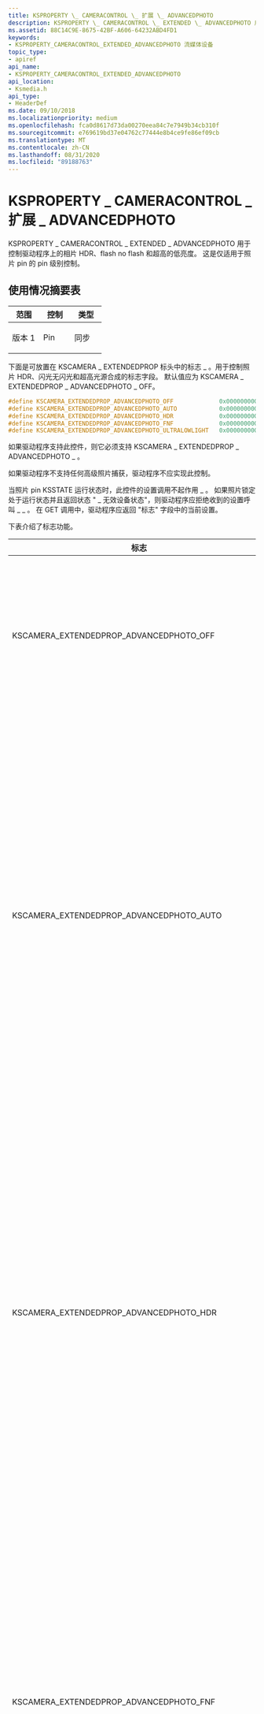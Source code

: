 ```yaml
---
title: KSPROPERTY \_ CAMERACONTROL \_ 扩展 \_ ADVANCEDPHOTO
description: KSPROPERTY \_ CAMERACONTROL \_ EXTENDED \_ ADVANCEDPHOTO 用于控制驱动程序上的相片 HDR、flash no flash 和超高的低亮度。 这是仅适用于照片 pin 的 pin 级别控制。
ms.assetid: 88C14C9E-8675-42BF-A606-64232ABD4FD1
keywords:
- KSPROPERTY_CAMERACONTROL_EXTENDED_ADVANCEDPHOTO 流媒体设备
topic_type:
- apiref
api_name:
- KSPROPERTY_CAMERACONTROL_EXTENDED_ADVANCEDPHOTO
api_location:
- Ksmedia.h
api_type:
- HeaderDef
ms.date: 09/10/2018
ms.localizationpriority: medium
ms.openlocfilehash: fca0d8617d73da00270eea84c7e7949b34cb310f
ms.sourcegitcommit: e769619bd37e04762c77444e8b4ce9fe86ef09cb
ms.translationtype: MT
ms.contentlocale: zh-CN
ms.lasthandoff: 08/31/2020
ms.locfileid: "89188763"
---
```

# <a name="ksproperty_cameracontrol_extended_advancedphoto"></a>KSPROPERTY \_ CAMERACONTROL \_ 扩展 \_ ADVANCEDPHOTO


KSPROPERTY \_ CAMERACONTROL \_ EXTENDED \_ ADVANCEDPHOTO 用于控制驱动程序上的相片 HDR、flash no flash 和超高的低亮度。 这是仅适用于照片 pin 的 pin 级别控制。

## <a name="usage-summary-table"></a>使用情况摘要表


<table>
<colgroup>
<col width="33%" />
<col width="33%" />
<col width="33%" />
</colgroup>
<thead>
<tr class="header">
<th>范围</th>
<th>控制</th>
<th>类型</th>
</tr>
</thead>
<tbody>
<tr class="odd">
<td><p>版本 1</p></td>
<td><p>Pin</p></td>
<td><p>同步</p></td>
</tr>
</tbody>
</table>

 

下面是可放置在 KSCAMERA \_ EXTENDEDPROP 标头中的标志 \_ 。用于控制照片 HDR、闪光无闪光和超高光源合成的标志字段。 默认值应为 KSCAMERA \_ EXTENDEDPROP \_ ADVANCEDPHOTO \_ OFF。

```cpp
#define KSCAMERA_EXTENDEDPROP_ADVANCEDPHOTO_OFF             0x0000000000000000
#define KSCAMERA_EXTENDEDPROP_ADVANCEDPHOTO_AUTO            0x0000000000000001
#define KSCAMERA_EXTENDEDPROP_ADVANCEDPHOTO_HDR             0x0000000000000002
#define KSCAMERA_EXTENDEDPROP_ADVANCEDPHOTO_FNF             0x0000000000000004
#define KSCAMERA_EXTENDEDPROP_ADVANCEDPHOTO_ULTRALOWLIGHT   0x0000000000000008
```

如果驱动程序支持此控件，则它必须支持 KSCAMERA \_ EXTENDEDPROP \_ ADVANCEDPHOTO \_ 。

如果驱动程序不支持任何高级照片捕获，驱动程序不应实现此控制。

当照片 pin KSSTATE 运行状态时，此控件的设置调用不起作用 \_ 。 如果照片锁定处于运行状态并且返回状态 " \_ 无效设备状态"，则驱动程序应拒绝收到的设置呼叫 \_ \_ 。 在 GET 调用中，驱动程序应返回 "标志" 字段中的当前设置。

下表介绍了标志功能。

<table>
<colgroup>
<col width="50%" />
<col width="50%" />
</colgroup>
<thead>
<tr class="header">
<th>标志</th>
<th>描述</th>
</tr>
</thead>
<tbody>
<tr class="odd">
<td><p>KSCAMERA_EXTENDEDPROP_ADVANCEDPHOTO_OFF</p></td>
<td><p>这是必需的功能。 如果指定此项，则不应在该驱动程序中执行高级照片。</p></td>
</tr>
<tr class="even">
<td><p>KSCAMERA_EXTENDEDPROP_ADVANCEDPHOTO_AUTO</p></td>
<td><p>此功能是可选的。 如果单独指定，则支持此类功能的驱动程序将根据场景分析来确定是否应执行 photo HDR、Flash no Flash 或超高光源合成。 此标志与 OFF 标志互相排斥，可与其他标志一起使用。</p></td>
</tr>
<tr class="odd">
<td><p>KSCAMERA_EXTENDEDPROP_ADVANCEDPHOTO_HDR</p></td>
<td><p>此功能是可选的。 如果单独指定，则支持此类功能的驱动程序将执行照片 HDR。 此标志与 AUTO 以外的其他标志互相排斥。 当指定为 "自动" 时，驱动程序将根据场景分析来确定是否应执行照片 HDR。</p></td>
</tr>
<tr class="even">
<td><p>KSCAMERA_EXTENDEDPROP_ADVANCEDPHOTO_FNF</p></td>
<td><p>此功能是可选的。 如果单独指定，则支持此类功能的驱动程序将不会执行闪存。 此标志与 AUTO 以外的其他标志互相排斥。 当指定为 "自动" 时，驱动程序将根据场景分析来确定是否应执行闪存。</p></td>
</tr>
<tr class="odd">
<td><p>KSCAMERA_EXTENDEDPROP_ADVANCEDPHOTO_ULTRALOWLIGHT</p></td>
<td><p>此功能是可选的。 如果单独指定，则支持此类功能的驱动程序将执行超高的轻型合成。 此标志与 AUTO 以外的其他标志互相排斥。 当指定为 "自动" 时，驱动程序将根据场景分析来确定是否应执行超低压负载。</p></td>
</tr>
</tbody>
</table>

 

下表包含使用控件时 [**KSCAMERA \_ EXTENDEDPROP \_ 标头**](/windows-hardware/drivers/ddi/ksmedia/ns-ksmedia-tagkscamera_extendedprop_header) 结构字段的说明和要求。

<table>
<colgroup>
<col width="50%" />
<col width="50%" />
</colgroup>
<thead>
<tr class="header">
<th>成员</th>
<th>说明</th>
</tr>
</thead>
<tbody>
<tr class="odd">
<td><p>版本</p></td>
<td><p>这必须为1。</p></td>
</tr>
<tr class="even">
<td><p>PinId</p></td>
<td><p>必须是与照片 Pin 关联的 Pin ID。</p></td>
</tr>
<tr class="odd">
<td><p>大小</p></td>
<td><p>这必须是 sizeof (KSCAMERA_EXTENDEDPROP_HEADER) + sizeof (KSCAMERA_EXTENDEDPROP_VALUE) 。</p></td>
</tr>
<tr class="even">
<td><p>结果</p></td>
<td><p>指示上一次设置操作的错误结果。 如果未执行任何设置操作，则此必须为0。</p></td>
</tr>
<tr class="odd">
<td><p>功能</p></td>
<td><p>必须是前面定义的受支持 KSCAMERA_EXTENDEDPROP_ADVANCEDPHOTO_ * 标志的按位 "或"。</p></td>
</tr>
<tr class="even">
<td><p>Flags</p></td>
<td><p>这是一个读/写字段。 这可以是上面定义的 KSCAMERA_EXTENDEDPROP_ADVANCEDPHOTO_ * 标志之一。</p></td>
</tr>
</tbody>
</table>

 

## <a name="requirements"></a>要求

<table>
<colgroup>
<col width="50%" />
<col width="50%" />
</colgroup>
<tbody>
<tr class="odd">
<td><p>Header</p></td>
<td>Ksmedia.h</td>
</tr>
</tbody>
</table>